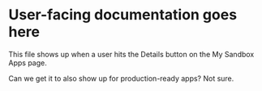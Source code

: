 # User-facing documentation goes here

This file shows up when a user hits the Details button on the My Sandbox Apps page.

Can we get it to also show up for production-ready apps? Not sure.

